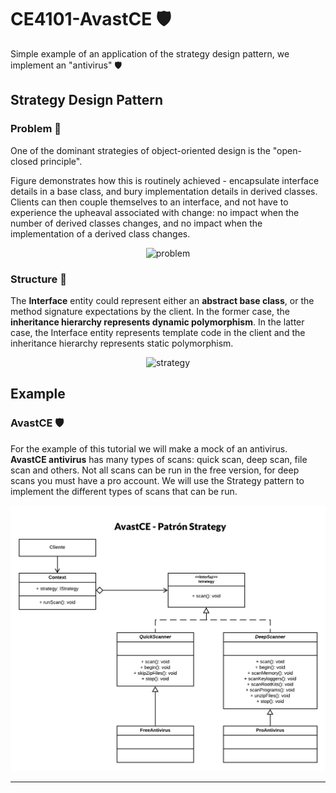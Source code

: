 # CE4101-AvastCE 🛡

Simple example of an application of the strategy design pattern, we implement an "antivirus" 🛡

## Strategy Design Pattern 

### Problem 📛

One of the dominant strategies of object-oriented design is the "open-closed principle".

Figure demonstrates how this is routinely achieved - encapsulate interface details in a base class, and bury implementation details in derived classes. Clients can then couple themselves to an interface, and not have to experience the upheaval associated with change: no impact when the number of derived classes changes, and no impact when the implementation of a derived class changes.
<p align="center">
<img src="https://sourcemaking.com/files/v2/content/patterns/Strategy1.png?id=61b26a5a2f69fe4a7416"
     alt="problem"/>
 </p>

### Structure 🧩 

The **Interface** entity could represent either an **abstract base class**, or the method signature expectations by the client. In the former case, the **inheritance hierarchy represents dynamic polymorphism**. In the latter case, the Interface entity represents template code in the client and the inheritance hierarchy represents static polymorphism.

<p align="center">
<img src="https://sourcemaking.com/files/v2/content/patterns/Strategy_.png?id=786363dbbdb04e551aa8"
     alt="strategy"/>
 </p>

## Example

### AvastCE 🛡

For the example of this tutorial we will make a mock of an antivirus. **AvastCE antivirus** has many types of scans: quick scan, deep scan, file scan and others.
Not all scans can be run in the free version, for deep scans you must have a pro account.
We will use the Strategy pattern to implement the different types of scans that can be run.

<p align="center">
<img src="https://github.com/ce-box/CE4101-AvastCE/blob/master/docs/CE4101-T6-Diagrama%20AvastCE%20.png"
     alt="example"
     width="620"/>
</p>

---

